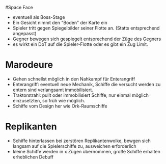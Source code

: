 #Space Face
* eventuell als Boss-Stage
* Ein Gesicht nimmt den "Boden" der Karte ein
* Spieler tritt gegen Spiegelbilder seiner Flotte an. (Statts entsprechend angepasst)
* Gegner bewegen sich gespiegelt entsprechend der Züge des Gegners
* es wirkt ein DoT auf die Spieler-Flotte oder es gibt ein Zug Limit.

# Marodeure
* Gehen schnellst möglich in den Nahkampf für Enterangriff
* Enterangriff: eventuell neue Mechanik, Schiffe die versucht werden zu entern sind verlangsamt immobilisiert.
* Traktorstrahl: pullt oder immobilisiert Schiffe, nur einmal möglich einzusetzten, so früh wie möglich.
* Schiffe vom Design her wie Ork-Raumschiffe

# Replikanten
* Schiffe hinterlassen bei zerstören Replikantenwolke, bewgen sich langsam auf die Spielerschiffe zu, ausweichen erforderlich
* kleine Schiffe werden in x Zügen übernommen, große Schiffe erhalten erheblichen Debuff
